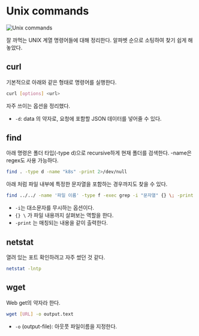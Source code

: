 # Unix commands

![Unix commands](https://upload.wikimedia.org/wikipedia/commons/3/36/Rmdir_--help_Command_-_Unix.png)

잘 까먹는 UNIX 계열 명령어들에 대해 정리한다. 알파벳 순으로 소팅하여 찾기 쉽게 해놓았다.

## curl

기본적으로 아래와 같은 형태로 명령어를 실행한다.

```bash
curl [options] <url>
```

자주 쓰이는 옵션을 정리했다.

- `-d`: data 의 약자로, 요청에 포함할 JSON 데이터를 넣어줄 수 있다.

## find

아래 명령은 폴더 타입(-type d)으로 recursive하게 현재 폴더를 검색한다. -name은 regex도 사용 가능하다.

```bash
find . -type d -name "k8s" -print 2>/dev/null
```

아래 처럼 파일 내부에 특정한 문자열을 포함하는 경우까지도 찾을 수 있다.

```bash
find ../../ -name '파일 이름' -type f -exec grep -i "문자열" {} \; -print
```

- `-i`는 대소문자를 무시하는 옵션이다.
- `{} \` 가 파일 내용까지 살펴보는 역할을 한다.
- `-print` 는 매칭되는 내용을 같이 출력한다.

## netstat

열려 있는 포트 확인하려고 자주 썼던 것 같다.

```bash
netstat -lntp
```

## wget

Web get의 약자라 한다.

```bash
wget [URL] -o output.text
```

- `-o` (output-file): 아웃풋 파일이름을 지정한다.